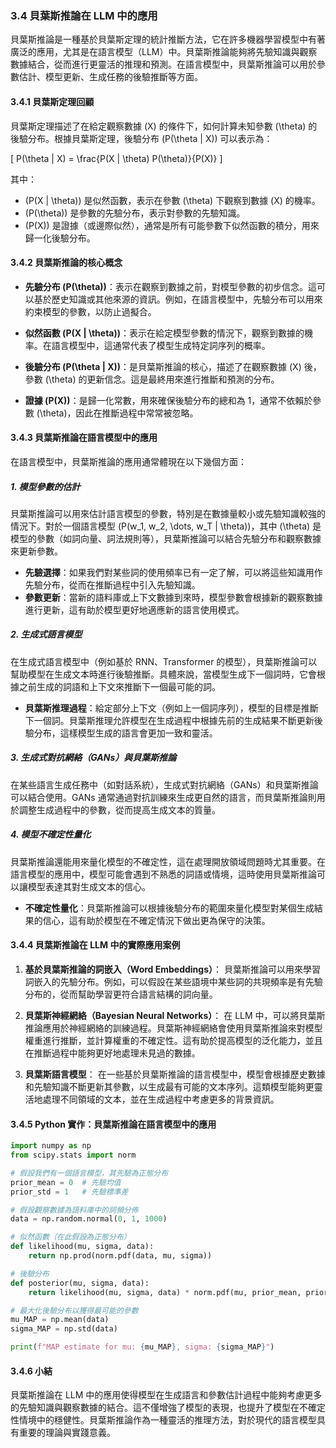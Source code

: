 ### **3.4 貝葉斯推論在 LLM 中的應用**

貝葉斯推論是一種基於貝葉斯定理的統計推斷方法，它在許多機器學習模型中有著廣泛的應用，尤其是在語言模型（LLM）中。貝葉斯推論能夠將先驗知識與觀察數據結合，從而進行更靈活的推理和預測。在語言模型中，貝葉斯推論可以用於參數估計、模型更新、生成任務的後驗推斷等方面。

#### **3.4.1 貝葉斯定理回顧**

貝葉斯定理描述了在給定觀察數據 \(X\) 的條件下，如何計算未知參數 \(\theta\) 的後驗分布。根據貝葉斯定理，後驗分布 \(P(\theta | X)\) 可以表示為：

\[
P(\theta | X) = \frac{P(X | \theta) P(\theta)}{P(X)}
\]

其中：
- \(P(X | \theta)\) 是似然函數，表示在參數 \(\theta\) 下觀察到數據 \(X\) 的機率。
- \(P(\theta)\) 是參數的先驗分布，表示對參數的先驗知識。
- \(P(X)\) 是證據（或邊際似然），通常是所有可能參數下似然函數的積分，用來歸一化後驗分布。

#### **3.4.2 貝葉斯推論的核心概念**

- **先驗分布 \(P(\theta)\)**：表示在觀察到數據之前，對模型參數的初步信念。這可以基於歷史知識或其他來源的資訊。例如，在語言模型中，先驗分布可以用來約束模型的參數，以防止過擬合。
  
- **似然函數 \(P(X | \theta)\)**：表示在給定模型參數的情況下，觀察到數據的機率。在語言模型中，這通常代表了模型生成特定詞序列的概率。

- **後驗分布 \(P(\theta | X)\)**：是貝葉斯推論的核心，描述了在觀察數據 \(X\) 後，參數 \(\theta\) 的更新信念。這是最終用來進行推斷和預測的分布。

- **證據 \(P(X)\)**：是歸一化常數，用來確保後驗分布的總和為 1，通常不依賴於參數 \(\theta\)，因此在推斷過程中常常被忽略。

#### **3.4.3 貝葉斯推論在語言模型中的應用**

在語言模型中，貝葉斯推論的應用通常體現在以下幾個方面：

##### **1. 模型參數的估計**
貝葉斯推論可以用來估計語言模型的參數，特別是在數據量較小或先驗知識較強的情況下。對於一個語言模型 \(P(w_1, w_2, \dots, w_T | \theta)\)，其中 \(\theta\) 是模型的參數（如詞向量、詞法規則等），貝葉斯推論可以結合先驗分布和觀察數據來更新參數。

- **先驗選擇**：如果我們對某些詞的使用頻率已有一定了解，可以將這些知識用作先驗分布，從而在推斷過程中引入先驗知識。
- **參數更新**：當新的語料庫或上下文數據到來時，模型參數會根據新的觀察數據進行更新，這有助於模型更好地適應新的語言使用模式。

##### **2. 生成式語言模型**
在生成式語言模型中（例如基於 RNN、Transformer 的模型），貝葉斯推論可以幫助模型在生成文本時進行後驗推斷。具體來說，當模型生成下一個詞時，它會根據之前生成的詞語和上下文來推斷下一個最可能的詞。

- **貝葉斯推理過程**：給定部分上下文（例如上一個詞序列），模型的目標是推斷下一個詞。貝葉斯推理允許模型在生成過程中根據先前的生成結果不斷更新後驗分布，這樣模型生成的語言會更加一致和靈活。

##### **3. 生成式對抗網絡（GANs）與貝葉斯推論**
在某些語言生成任務中（如對話系統），生成式對抗網絡（GANs）和貝葉斯推論可以結合使用。GANs 通常通過對抗訓練來生成更自然的語言，而貝葉斯推論則用於調整生成過程中的參數，從而提高生成文本的質量。

##### **4. 模型不確定性量化**
貝葉斯推論還能用來量化模型的不確定性，這在處理開放領域問題時尤其重要。在語言模型的應用中，模型可能會遇到不熟悉的詞語或情境，這時使用貝葉斯推論可以讓模型表達其對生成文本的信心。

- **不確定性量化**：貝葉斯推論可以根據後驗分布的範圍來量化模型對某個生成結果的信心，這有助於模型在不確定情況下做出更為保守的決策。

#### **3.4.4 貝葉斯推論在 LLM 中的實際應用案例**

1. **基於貝葉斯推論的詞嵌入（Word Embeddings）**：
   貝葉斯推論可以用來學習詞嵌入的先驗分布。例如，可以假設在某些語境中某些詞的共現頻率是有先驗分布的，從而幫助學習更符合語言結構的詞向量。

2. **貝葉斯神經網絡（Bayesian Neural Networks）**：
   在 LLM 中，可以將貝葉斯推論應用於神經網絡的訓練過程。貝葉斯神經網絡會使用貝葉斯推論來對模型權重進行推斷，並計算權重的不確定性。這有助於提高模型的泛化能力，並且在推斷過程中能夠更好地處理未見過的數據。

3. **貝葉斯語言模型**：
   在一些基於貝葉斯推論的語言模型中，模型會根據歷史數據和先驗知識不斷更新其參數，以生成最有可能的文本序列。這類模型能夠更靈活地處理不同領域的文本，並在生成過程中考慮更多的背景資訊。

#### **3.4.5 Python 實作：貝葉斯推論在語言模型中的應用**

```python
import numpy as np
from scipy.stats import norm

# 假設我們有一個語言模型，其先驗為正態分布
prior_mean = 0  # 先驗均值
prior_std = 1   # 先驗標準差

# 假設觀察數據為語料庫中的詞頻分佈
data = np.random.normal(0, 1, 1000)

# 似然函數（在此假設為正態分布）
def likelihood(mu, sigma, data):
    return np.prod(norm.pdf(data, mu, sigma))

# 後驗分布
def posterior(mu, sigma, data):
    return likelihood(mu, sigma, data) * norm.pdf(mu, prior_mean, prior_std)

# 最大化後驗分布以獲得最可能的參數
mu_MAP = np.mean(data)
sigma_MAP = np.std(data)

print(f"MAP estimate for mu: {mu_MAP}, sigma: {sigma_MAP}")
```

#### **3.4.6 小結**

貝葉斯推論在 LLM 中的應用使得模型在生成語言和參數估計過程中能夠考慮更多的先驗知識與觀察數據的結合。這不僅增強了模型的表現，也提升了模型在不確定性情境中的穩健性。貝葉斯推論作為一種靈活的推理方法，對於現代的語言模型具有重要的理論與實踐意義。